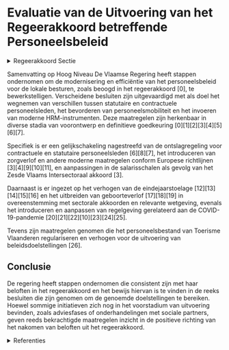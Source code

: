 # Evaluatie van de Uitvoering van het Regeerakkoord betreffende Personeelsbeleid

<details>
        <summary>Regeerakkoord Sectie </summary>
        <p>2.2.3 Personeelsbeleid We moderniseren de ‘rechtspositieregeling’ voor het overheidspersoneel met het oog op het efficiënt inzetten van personeel in de lokale besturen maar ook met het oog op mobiliteit van personeel in en tussen overheidsniveaus en de private sector. Hierbij laten we de lokale autonomie zoveel mogelijk spelen. We werken de verschillen tussen de statu-taire en contractuele personeelsleden verder weg. Voor de lokale besturen werken we voor de statutaire ambtenaren een ontslagregeling uit die dezelfde is als de ontslagregeling uit de arbeidsovereenkom-stenwet. De Vlaamse overheid neemt haar verant-woordelijkheid op om de problematiek van de responsabiliseringsbijdrage voor de pensioenfactuur voor de lokale besturen voor de helft op te lossen. Zo geven we de lokale besturen ademruimte om verder te investeren op een voldoende hoog niveau. </p>
        </details> 

Samenvatting op Hoog Niveau
De Vlaamse Regering heeft stappen ondernomen om de modernisering en efficiëntie van het personeelsbeleid voor de lokale besturen, zoals beoogd in het regeerakkoord \[0\], te bewerkstelligen. Verscheidene besluiten zijn uitgevaardigd met als doel het wegnemen van verschillen tussen statutaire en contractuele personeelsleden, het bevorderen van personeelsmobiliteit en het invoeren van moderne HRM-instrumenten. Deze maatregelen zijn herkenbaar in diverse stadia van voorontwerp en definitieve goedkeuring \[0\]\[1\]\[2\]\[3\]\[4\]\[5\]\[6\]\[7\].

Specifiek is er een gelijkschakeling nagestreefd van de ontslagregeling voor contractuele en statutaire personeelsleden \[6\]\[8\]\[7\], het introduceren van zorgverlof en andere moderne maatregelen conform Europese richtlijnen \[3\]\[4\]\[9\]\[10\]\[11\], en aanpassingen in de salarisschalen als gevolg van het Zesde Vlaams Intersectoraal akkoord \[3\].

Daarnaast is er ingezet op het verhogen van de eindejaarstoelage \[12\]\[13\]\[14\]\[15\]\[16\] en het uitbreiden van geboorteverlof \[17\]\[18\]\[19\] in overeenstemming met sectorale akkoorden en relevante wetgeving, evenals het introduceren en aanpassen van regelgeving gerelateerd aan de COVID-19-pandemie \[20\]\[21\]\[22\]\[10\]\[23\]\[24\]\[25\].

Tevens zijn maatregelen genomen die het personeelsbestand van Toerisme Vlaanderen regulariseren en verhogen voor de uitvoering van beleidsdoelstellingen \[26\].

## Conclusie
De regering heeft stappen ondernomen die consistent zijn met haar beloften in het regeerakkoord en het bewijs hiervan is te vinden in de reeks besluiten die zijn genomen om de genoemde doelstellingen te bereiken. Hoewel sommige initiatieven zich nog in het voorstadium van uitvoering bevinden, zoals adviesfases of onderhandelingen met sociale partners, geven reeds bekrachtigde maatregelen inzicht in de positieve richting van het nakomen van beloften uit het regeerakkoord.

<details>
        <summary> Referenties</summary>
        **[\[0\]](https://beslissingenvlaamseregering.vlaanderen.be/?search=Rechtspositieregeling%20personeel%20lokale%20en%20provinciale%20besturen&dateOption=select&startDate=2022-05-20T08%3A00%3A00Z&endDate=2022-05-20T08%3A00%3A00Z)** : **(2022-05-20)** Rechtspositieregeling personeel lokale en provinciale besturen 

**[\[1\]](https://beslissingenvlaamseregering.vlaanderen.be/?search=Kaderbesluit%20rechtspositieregeling%20personeel%20lokale%20en%20provinciale%20besturen&dateOption=select&startDate=2022-11-10T07%3A00%3A00Z&endDate=2022-11-10T07%3A00%3A00Z)** : **(2022-11-10)** Kaderbesluit rechtspositieregeling personeel lokale en provinciale besturen 

**[\[2\]](https://beslissingenvlaamseregering.vlaanderen.be/?search=Kaderbesluit%20rechtspositieregeling%20personeel%20lokale%20en%20provinciale%20besturen&dateOption=select&startDate=2023-01-20T09%3A00%3A00Z&endDate=2023-01-20T09%3A00%3A00Z)** : **(2023-01-20)** Kaderbesluit rechtspositieregeling personeel lokale en provinciale besturen 

**[\[3\]](https://beslissingenvlaamseregering.vlaanderen.be/?search=Rechtspositieregeling%20personeel%20van%20lokale%20en%20provinciale%20besturen%3A%20wijzigingsbesluit&dateOption=select&startDate=2023-06-09T08%3A00%3A00Z&endDate=2023-06-09T08%3A00%3A00Z)** : **(2023-06-09)** Rechtspositieregeling personeel van lokale en provinciale besturen: wijzigingsbesluit 

**[\[4\]](https://beslissingenvlaamseregering.vlaanderen.be/?search=Rechtspositieregeling%20personeel%20lokale%20en%20provinciale%20besturen%3A%20wijzigingsbesluit&dateOption=select&startDate=2023-11-10T09%3A00%3A00Z&endDate=2023-11-10T09%3A00%3A00Z)** : **(2023-11-10)** Rechtspositieregeling personeel lokale en provinciale besturen: wijzigingsbesluit 

**[\[5\]](https://beslissingenvlaamseregering.vlaanderen.be/?search=Rechtspositieregeling%20personeel%20van%20lokale%20en%20provinciale%20besturen%3A%20wijzigingsbesluit&dateOption=select&startDate=2023-09-22T08%3A00%3A00Z&endDate=2023-09-22T08%3A00%3A00Z)** : **(2023-09-22)** Rechtspositieregeling personeel van lokale en provinciale besturen: wijzigingsbesluit 

**[\[6\]](https://beslissingenvlaamseregering.vlaanderen.be/?search=Wijziging%20Provinciedecreet%20en%20decreet%20Lokaal%20Bestuur%3A%20gelijkschakeling%20ontslagregeling%20contractuele%20en%20statutaire%20personeelsleden&dateOption=select&startDate=2023-03-03T09%3A00%3A00Z&endDate=2023-03-03T09%3A00%3A00Z)** : **(2023-03-03)** Wijziging Provinciedecreet en decreet Lokaal Bestuur: gelijkschakeling ontslagregeling contractuele en statutaire personeelsleden 

**[\[7\]](https://beslissingenvlaamseregering.vlaanderen.be/?search=Wijziging%20Provinciedecreet%20en%20decreet%20Lokaal%20Bestuur%3A%20gelijkschakeling%20ontslagregeling%20contractuele%20en%20statutaire%20personeelsleden&dateOption=select&startDate=2023-06-16T08%3A00%3A00Z&endDate=2023-06-16T08%3A00%3A00Z)** : **(2023-06-16)** Wijziging Provinciedecreet en decreet Lokaal Bestuur: gelijkschakeling ontslagregeling contractuele en statutaire personeelsleden 

**[\[8\]](https://beslissingenvlaamseregering.vlaanderen.be/?search=Wijziging%20Provinciedecreet%20en%20decreet%20Lokaal%20Bestuur%3A%20Ontslag%20statutair%20personeelslid&dateOption=select&startDate=2022-11-10T07%3A00%3A00Z&endDate=2022-11-10T07%3A00%3A00Z)** : **(2022-11-10)** Wijziging Provinciedecreet en decreet Lokaal Bestuur: Ontslag statutair personeelslid 

**[\[9\]](https://beslissingenvlaamseregering.vlaanderen.be/?search=Modaliteiten%20be%C3%ABindiging%20van%20statutair%20dienstverband%20bij%20lokale%20en%20provinciale%20besturen%3A%20wijzigingsbesluit&dateOption=select&startDate=2023-11-10T09%3A00%3A00Z&endDate=2023-11-10T09%3A00%3A00Z)** : **(2023-11-10)** Modaliteiten beëindiging van statutair dienstverband bij lokale en provinciale besturen: wijzigingsbesluit 

**[\[10\]](https://beslissingenvlaamseregering.vlaanderen.be/?search=Wijziging%20regelgeving%20personeel%20lokale%20besturen%3A%20openstellen%20tijdelijke%20werkloosheid%20overmacht%20corona&dateOption=select&startDate=2022-01-28T09%3A00%3A00Z&endDate=2022-01-28T09%3A00%3A00Z)** : **(2022-01-28)** Wijziging regelgeving personeel lokale besturen: openstellen tijdelijke werkloosheid overmacht corona 

**[\[11\]]** : **(2020-02-21)**  

**[\[12\]](https://beslissingenvlaamseregering.vlaanderen.be/?search=Lokale%20besturen%3A%20wijziging%20verhoging%20eindejaarstoelage%20en%20uitbreiding%20rouwverlof&dateOption=select&startDate=2022-01-28T09%3A00%3A00Z&endDate=2022-01-28T09%3A00%3A00Z)** : **(2022-01-28)** Lokale besturen: wijziging verhoging eindejaarstoelage en uitbreiding rouwverlof 

**[\[13\]](https://beslissingenvlaamseregering.vlaanderen.be/?search=Verhoging%20eindejaarstoelage%20publieke%20sector%3A%20wijzigingsbesluit&dateOption=select&startDate=2021-09-10T08%3A00%3A00Z&endDate=2021-09-10T08%3A00%3A00Z)** : **(2021-09-10)** Verhoging eindejaarstoelage publieke sector: wijzigingsbesluit 

**[\[14\]](https://beslissingenvlaamseregering.vlaanderen.be/?search=Lokale%20besturen%3A%20wijziging%20verhoging%20eindejaarstoelage%20en%20uitbreiding%20rouwverlof&dateOption=select&startDate=2021-07-16T06%3A00%3A00Z&endDate=2021-07-16T06%3A00%3A00Z)** : **(2021-07-16)** Lokale besturen: wijziging verhoging eindejaarstoelage en uitbreiding rouwverlof 

**[\[15\]](https://beslissingenvlaamseregering.vlaanderen.be/?search=Verhoging%20eindejaarstoelage%20publieke%20sector%3A%20wijzigingsbesluit&dateOption=select&startDate=2021-03-19T09%3A00%3A00Z&endDate=2021-03-19T09%3A00%3A00Z)** : **(2021-03-19)** Verhoging eindejaarstoelage publieke sector: wijzigingsbesluit 

**[\[16\]](https://beslissingenvlaamseregering.vlaanderen.be/?search=Verhoging%20eindejaarstoelage%20publieke%20sector%3A%20wijzigingsbesluit&dateOption=select&startDate=2021-06-04T08%3A00%3A00Z&endDate=2021-06-04T08%3A00%3A00Z)** : **(2021-06-04)** Verhoging eindejaarstoelage publieke sector: wijzigingsbesluit 

**[\[17\]](https://beslissingenvlaamseregering.vlaanderen.be/?search=Uitbreiding%20geboorteverlof%20personeelsleden%20lokale%20besturen&dateOption=select&startDate=2021-09-24T08%3A00%3A00Z&endDate=2021-09-24T08%3A00%3A00Z)** : **(2021-09-24)** Uitbreiding geboorteverlof personeelsleden lokale besturen 

**[\[18\]](https://beslissingenvlaamseregering.vlaanderen.be/?search=Uitbreiding%20geboorteverlof%20personeelsleden%20lokale%20besturen&dateOption=select&startDate=2021-01-29T09%3A00%3A00Z&endDate=2021-01-29T09%3A00%3A00Z)** : **(2021-01-29)** Uitbreiding geboorteverlof personeelsleden lokale besturen 

**[\[19\]](https://beslissingenvlaamseregering.vlaanderen.be/?search=Uitbreiding%20geboorteverlof%20personeelsleden%20lokale%20besturen&dateOption=select&startDate=2021-06-04T08%3A00%3A00Z&endDate=2021-06-04T08%3A00%3A00Z)** : **(2021-06-04)** Uitbreiding geboorteverlof personeelsleden lokale besturen 

**[\[20\]](https://beslissingenvlaamseregering.vlaanderen.be/?search=Wijziging%20regelgeving%20personeel%20lokale%20besturen%3A%20openstellen%20tijdelijke%20werkloosheid%20overmacht%20corona&dateOption=select&startDate=2021-06-18T08%3A00%3A00Z&endDate=2021-06-18T08%3A00%3A00Z)** : **(2021-06-18)** Wijziging regelgeving personeel lokale besturen: openstellen tijdelijke werkloosheid overmacht corona 

**[\[21\]](https://beslissingenvlaamseregering.vlaanderen.be/?search=Rechtspositieregeling%20lokale%20en%20provinciale%20besturen%20naar%20aanleiding%20van%20impact%20coronapandemie&dateOption=select&startDate=2020-09-18T08%3A00%3A00Z&endDate=2020-09-18T08%3A00%3A00Z)** : **(2020-09-18)** Rechtspositieregeling lokale en provinciale besturen naar aanleiding van impact coronapandemie 

**[\[22\]](https://beslissingenvlaamseregering.vlaanderen.be/?search=Wijziging%20regelgeving%20personeel%20lokale%20besturen%3A%20openstellen%20tijdelijke%20werkloosheid%20overmacht%20corona&dateOption=select&startDate=2021-12-10T09%3A00%3A00Z&endDate=2021-12-10T09%3A00%3A00Z)** : **(2021-12-10)** Wijziging regelgeving personeel lokale besturen: openstellen tijdelijke werkloosheid overmacht corona 

**[\[23\]](https://beslissingenvlaamseregering.vlaanderen.be/?search=COVID-19%3A%20rechtspositieregeling%20lokale%20en%20provinciale%20besturen&dateOption=select&startDate=2021-03-12T09%3A00%3A00Z&endDate=2021-03-12T09%3A00%3A00Z)** : **(2021-03-12)** COVID-19: rechtspositieregeling lokale en provinciale besturen 

**[\[24\]](https://beslissingenvlaamseregering.vlaanderen.be/?search=Zij-instromers%3A%20wijziging%20regelgeving%20geldelijke%20en%20sociale%20anci%C3%ABnniteit%20van%20sommige%20onderwijspersoneelsleden&dateOption=select&startDate=2020-06-26T08%3A00%3A00Z&endDate=2020-06-26T08%3A00%3A00Z)** : **(2020-06-26)** Zij-instromers: wijziging regelgeving geldelijke en sociale anciënniteit van sommige onderwijspersoneelsleden 

**[\[25\]](https://beslissingenvlaamseregering.vlaanderen.be/?search=Rechtspositieregeling%20lokale%20en%20provinciale%20besturen%20en%20OCMW%27s%20naar%20aanleiding%20impact%20coronapandemie&dateOption=select&startDate=2020-12-18T09%3A00%3A00Z&endDate=2020-12-18T09%3A00%3A00Z)** : **(2020-12-18)** Rechtspositieregeling lokale en provinciale besturen en OCMW's naar aanleiding impact coronapandemie 

**[\[26\]](https://beslissingenvlaamseregering.vlaanderen.be/?search=Wijziging%20personeelsplan%20agentschap%20Toerisme%20Vlaanderen&dateOption=select&startDate=2022-12-09T09%3A00%3A00Z&endDate=2022-12-09T09%3A00%3A00Z)** : **(2022-12-09)** Wijziging personeelsplan agentschap Toerisme Vlaanderen 
        </details> 

